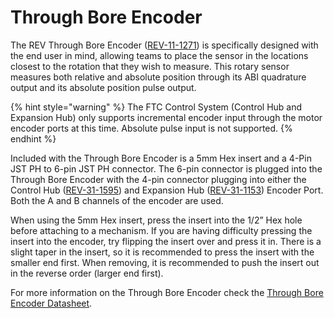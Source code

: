 # Through Bore Encoder

The REV Through Bore Encoder ([REV-11-1271](https://www.revrobotics.com/rev-11-1271/)) is specifically designed with the end user in mind, allowing teams to place the sensor in the locations closest to the rotation that they wish to measure. This rotary sensor measures both relative and absolute position through its ABI quadrature output and its absolute position pulse output. &#x20;

{% hint style="warning" %}
The FTC Control System (Control Hub and Expansion Hub) only supports incremental encoder input through the motor encoder ports at this time. Absolute pulse input is not supported.
{% endhint %}

Included with the Through Bore Encoder is a 5mm Hex insert and a 4-Pin JST PH to 6-pin JST PH connector. The 6-pin connector is plugged into the Through Bore Encoder with the 4-pin connector plugging into either the Control Hub ([REV-31-1595](https://www.revrobotics.com/rev-31-1595/)) and Expansion Hub ([REV-31-1153](https://www.revrobotics.com/rev-31-1153/)) Encoder Port. Both the A and B channels of the encoder are used.&#x20;

When using the 5mm Hex insert, press the insert into the 1/2” Hex hole before attaching to a mechanism. If you are having difficulty pressing the insert into the encoder, try flipping the insert over and press it in. There is a slight taper in the insert, so it is recommended to press the insert with the smaller end first. When removing, it is recommended to push the insert out in the reverse order (larger end first).

For more information on the Through Bore Encoder check the [Through Bore Encoder Datasheet](https://docs.revrobotics.com/through-bore-encoder/).
